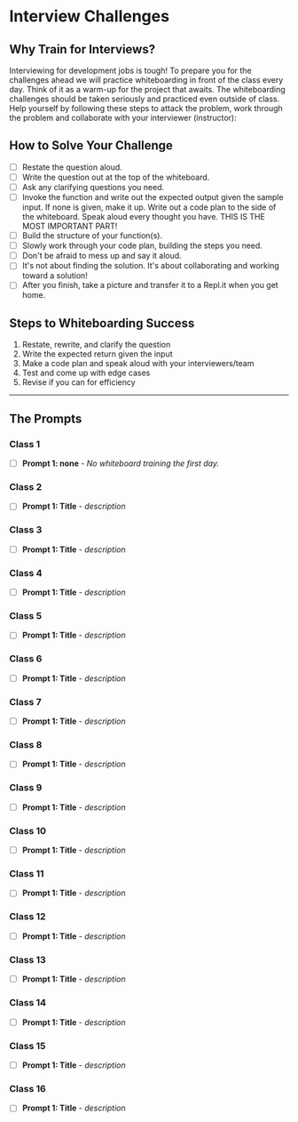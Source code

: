 # Interview Challenges

## Why Train for Interviews?

Interviewing for development jobs is tough! To prepare you for the challenges ahead we will practice whiteboarding in front of the class every day. Think of it as a warm-up for the project that awaits. The whiteboarding challenges should be taken seriously and practiced even outside of class. Help yourself by following these steps to attack the problem, work through the problem and collaborate with your interviewer (instructor):

## How to Solve Your Challenge

- [ ] Restate the question aloud.
- [ ] Write the question out at the top of the whiteboard.
- [ ] Ask any clarifying questions you need.
- [ ] Invoke the function and write out the expected output given the sample input. If none is given, make it up.
Write out a code plan to the side of the whiteboard.
Speak aloud every thought you have. THIS IS THE MOST IMPORTANT PART!
- [ ] Build the structure of your function(s).
- [ ] Slowly work through your code plan, building the steps you need.
- [ ] Don't be afraid to mess up and say it aloud.
- [ ] It's not about finding the solution. It's about collaborating and working toward a solution!
- [ ] After you finish, take a picture and transfer it to a Repl.it when you get home.

## Steps to Whiteboarding Success

1. Restate, rewrite, and clarify the question
1. Write the expected return given the input
1. Make a code plan and speak aloud with your interviewers/team
1. Test and come up with edge cases
1. Revise if you can for efficiency

*****

## The Prompts

### Class 1

- [ ] **Prompt 1: none** - *No whiteboard training the first day.*

### Class 2

- [ ] **Prompt 1: Title** - *description*
<!-- - [ ] **Prompt 2: Title** - *description* -->

### Class 3

- [ ] **Prompt 1: Title** - *description*
<!-- - [ ] **Prompt 2: Title** - *description* -->

### Class 4

- [ ] **Prompt 1: Title** - *description*
<!-- - [ ] **Prompt 2: Title** - *description* -->

### Class 5

- [ ] **Prompt 1: Title** - *description*
<!-- - [ ] **Prompt 2: Title** - *description* -->

### Class 6

- [ ] **Prompt 1: Title** - *description*
<!-- - [ ] **Prompt 2: Title** - *description* -->

### Class 7

- [ ] **Prompt 1: Title** - *description*
<!-- - [ ] **Prompt 2: Title** - *description* -->

### Class 8

- [ ] **Prompt 1: Title** - *description*
<!-- - [ ] **Prompt 2: Title** - *description* -->

### Class 9

- [ ] **Prompt 1: Title** - *description*
<!-- - [ ] **Prompt 2: Title** - *description* -->

### Class 10

- [ ] **Prompt 1: Title** - *description*
<!-- - [ ] **Prompt 2: Title** - *description* -->

### Class 11

- [ ] **Prompt 1: Title** - *description*
<!-- - [ ] **Prompt 2: Title** - *description* -->

### Class 12

- [ ] **Prompt 1: Title** - *description*
<!-- - [ ] **Prompt 2: Title** - *description* -->

### Class 13

- [ ] **Prompt 1: Title** - *description*
<!-- - [ ] **Prompt 2: Title** - *description* -->

### Class 14

- [ ] **Prompt 1: Title** - *description*
<!-- - [ ] **Prompt 2: Title** - *description* -->

### Class 15

- [ ] **Prompt 1: Title** - *description*
<!-- - [ ] **Prompt 2: Title** - *description* -->

### Class 16

- [ ] **Prompt 1: Title** - *description*
<!-- - [ ] **Prompt 2: Title** - *description* -->